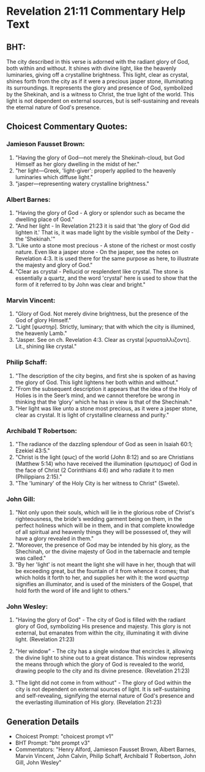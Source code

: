 # Revelation 21:11 Commentary Help Text

## BHT:
The city described in this verse is adorned with the radiant glory of God, both within and without. It shines with divine light, like the heavenly luminaries, giving off a crystalline brightness. This light, clear as crystal, shines forth from the city as if it were a precious jasper stone, illuminating its surroundings. It represents the glory and presence of God, symbolized by the Shekinah, and is a witness to Christ, the true light of the world. This light is not dependent on external sources, but is self-sustaining and reveals the eternal nature of God's presence.

## Choicest Commentary Quotes:
### Jamieson Fausset Brown:
1. "Having the glory of God—not merely the Shekinah-cloud, but God Himself as her glory dwelling in the midst of her."
2. "her light—Greek, 'light-giver': properly applied to the heavenly luminaries which diffuse light."
3. "jasper—representing watery crystalline brightness."

### Albert Barnes:
1. "Having the glory of God - A glory or splendor such as became the dwelling place of God."
2. "And her light - In Revelation 21:23 it is said that 'the glory of God did lighten it.' That is, it was made light by the visible symbol of the Deity - the 'Shekinah.'"
3. "Like unto a stone most precious - A stone of the richest or most costly nature. Even like a jasper stone - On the jasper, see the notes on Revelation 4:3. It is used there for the same purpose as here, to illustrate the majesty and glory of God."
4. "Clear as crystal - Pellucid or resplendent like crystal. The stone is essentially a quartz, and the word 'crystal' here is used to show that the form of it referred to by John was clear and bright."

### Marvin Vincent:
1. "Glory of God. Not merely divine brightness, but the presence of the God of glory Himself."
2. "Light [φωστηρ]. Strictly, luminary; that with which the city is illumined, the heavenly Lamb."
3. "Jasper. See on ch. Revelation 4:3. Clear as crystal [κρυσταλλιζοντι]. Lit., shining like crystal."

### Philip Schaff:
1. "The description of the city begins, and first she is spoken of as having the glory of God. This light lightens her both within and without."
2. "From the subsequent description it appears that the idea of the Holy of Holies is in the Seer’s mind, and we cannot therefore be wrong in thinking that the ‘glory’ which he has in view is that of the Shechinah."
3. "Her light was like unto a stone most precious, as it were a jasper stone, clear as crystal. It is light of crystalline clearness and purity."

### Archibald T Robertson:
1. "The radiance of the dazzling splendour of God as seen in Isaiah 60:1; Ezekiel 43:5."
2. "Christ is the light (φως) of the world (John 8:12) and so are Christians (Matthew 5:14) who have received the illumination (φωτισμος) of God in the face of Christ (2 Corinthians 4:6) and who radiate it to men (Philippians 2:15)."
3. "The 'luminary' of the Holy City is her witness to Christ" (Swete).

### John Gill:
1. "Not only upon their souls, which will lie in the glorious robe of Christ's righteousness, the bride's wedding garment being on them, in the perfect holiness which will be in them, and in that complete knowledge of all spiritual and heavenly things they will be possessed of, they will have a glory revealed in them."
2. "Moreover, the presence of God may be intended by his glory, as the Shechinah, or the divine majesty of God in the tabernacle and temple was called."
3. "By her 'light' is not meant the light she will have in her, though that will be exceeding great, but the fountain of it from whence it comes; that which holds it forth to her, and supplies her with it: the word φωστηρ signifies an illuminator, and is used of the ministers of the Gospel, that hold forth the word of life and light to others."

### John Wesley:
1. "Having the glory of God" - The city of God is filled with the radiant glory of God, symbolizing His presence and majesty. This glory is not external, but emanates from within the city, illuminating it with divine light. (Revelation 21:23)

2. "Her window" - The city has a single window that encircles it, allowing the divine light to shine out to a great distance. This window represents the means through which the glory of God is revealed to the world, drawing people to the city and its divine presence. (Revelation 21:23)

3. "The light did not come in from without" - The glory of God within the city is not dependent on external sources of light. It is self-sustaining and self-revealing, signifying the eternal nature of God's presence and the everlasting illumination of His glory. (Revelation 21:23)


## Generation Details
- Choicest Prompt: "choicest prompt v1"
- BHT Prompt: "bht prompt v3"
- Commentators: "Henry Alford, Jamieson Fausset Brown, Albert Barnes, Marvin Vincent, John Calvin, Philip Schaff, Archibald T Robertson, John Gill, John Wesley"
